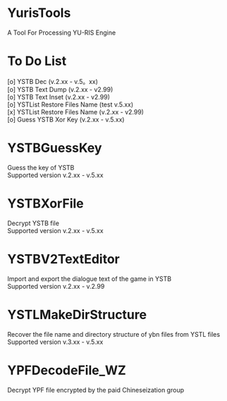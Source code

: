 # YurisTools
A Tool For Processing YU-RIS Engine  
# To Do List
[o] YSTB Dec (v.2.xx - v.5。xx)  
[o] YSTB Text Dump (v.2.xx - v2.99)  
[o] YSTB Text Inset (v.2.xx - v2.99)  
[o] YSTList Restore Files Name (test v.5.xx)  
[x] YSTList Restore Files Name (v.2.xx - v2.99)  
[o] Guess YSTB Xor Key (v.2.xx - v.5.xx)   

# YSTBGuessKey
Guess the key of YSTB  
Supported version v.2.xx - v.5.xx  

# YSTBXorFile
Decrypt YSTB file  
Supported version v.2.xx - v.5.xx  

# YSTBV2TextEditor
Import and export the dialogue text of the game in YSTB  
Supported version v.2.xx - v.2.99 

# YSTLMakeDirStructure
Recover the file name and directory structure of ybn files from YSTL files  
Supported version v.3.xx - v.5.xx  

# YPFDecodeFile_WZ
Decrypt YPF file encrypted by the paid Chineseization group  
